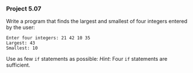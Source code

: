 ### Project 5.07
Write a program that finds the largest and smallest of four integers entered by
the user:

```
Enter four integers: 21 42 10 35
Largest: 43
Smallest: 10
```

Use as few `if` statements as possible: *Hint*: Four `if` statements are
sufficient.
